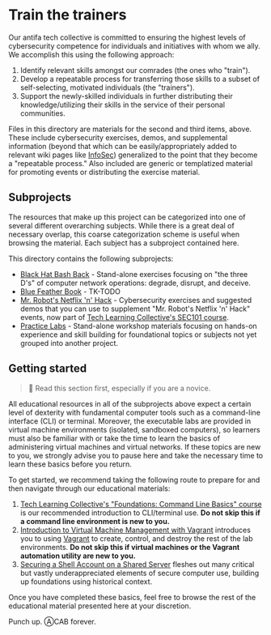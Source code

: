 # Train the trainers

Our antifa tech collective is committed to ensuring the highest levels of cybersecurity competence for individuals and initiatives with whom we ally. We accomplish this using the following approach:

1. Identify relevant skills amongst our comrades (the ones who "train").
1. Develop a repeatable process for transferring those skills to a subset of self-selecting, motivated individuals (the "trainers").
1. Support the newly-skilled individuals in further distributing their knowledge/utilizing their skills in the service of their personal communities.

Files in this directory are materials for the second and third items, above. These include cybersecurity exercises, demos, and supplemental information (beyond that which can be easily/appropriately added to relevant wiki pages like [InfoSec](https://github.com/AnarchoTechNYC/meta/wiki/InfoSec)) generalized to the point that they become a "repeatable process." Also included are generic or templatized material for promoting events or distributing the exercise material.

## Subprojects

The resources that make up this project can be categorized into one of several different overarching subjects. While there is a great deal of necessary overlap, this coarse categorization scheme is useful when browsing the material. Each subject has a subproject contained here. 

This directory contains the following subprojects:

* [Black Hat Bash Back](black-hat-bash-back/) - Stand-alone exercises focusing on "the three D's" of computer network operations: degrade, disrupt, and deceive.
* [Blue Feather Book](blue-feather-book/) - TK-TODO
* [Mr. Robot's Netflix 'n' Hack](mr-robots-netflix-n-hack/) - Cybersecurity exercises and suggested demos that you can use to supplement "Mr. Robot's Netflix 'n' Hack" events, now part of [Tech Learning Collective's SEC101 course](https://techlearningcollective.com/courses/sec101).
* [Practice Labs](practice-labs/) - Stand-alone workshop materials focusing on hands-on experience and skill building for foundational topics or subjects not yet grouped into another project.

## Getting started

> :beginner: Read this section first, especially if you are a novice.

All educational resources in all of the subprojects above expect a certain level of dexterity with fundamental computer tools such as a command-line interface (CLI) or terminal. Moreover, the executable labs are provided in virtual machine environments (isolated, sandboxed computers), so learners must also be familiar with or take the time to learn the basics of administering virtual machines and virtual networks. If these topics are new to you, we strongly advise you to pause here and take the necessary time to learn these basics before you return.

To get started, we recommend taking the following route to prepare for and then navigate through our educational materials:

1. [Tech Learning Collective's "Foundations: Command Line Basics" course](https://techlearningcollective.com/foundations/#foundations-command-line-basics) is our recommended introduction to CLI/terminal use. **Do not skip this if a command line environment is new to you.**
1. [Introduction to Virtual Machine Management with Vagrant](practice-labs/introduction-to-virtual-machine-management-with-vagrant/README.md) introduces you to using [Vagrant](https://vagrantup.com/) to create, control, and destroy the rest of the lab environments. **Do not skip this if virtual machines or the Vagrant automation utility are new to you.**
1. [Securing a Shell Account on a Shared Server](practice-labs/securing-a-shell-account-on-a-shared-server/README.md) fleshes out many critical but vastly underappreciated elements of secure computer use, building up foundations using historical context.

Once you have completed these basics, feel free to browse the rest of the educational material presented here at your discretion.

Punch up. &#x24B6;CAB forever.
